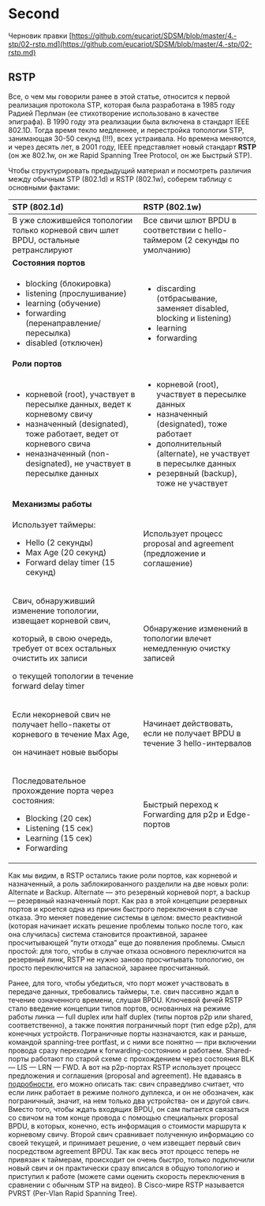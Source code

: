 # Second

Черновик правки [https://github.com/eucariot/SDSM/blob/master/4.-stp/02-rstp.md](https://github.com/eucariot/SDSM/blob/master/4.-stp/02-rstp.md)

## RSTP

Все, о чем мы говорили ранее в этой статье, относится к первой реализация протокола STP, которая была разработана в 1985 году Радией Перлман \(ее стихотворение использовано в качестве эпиграфа\). В 1990 году эта реализации была включена в стандарт IEEE 802.1D. Тогда время текло медленнее, и перестройка топологии STP, занимающая 30-50 секунд \(!!!\), всех устраивала. Но времена меняются, и через десять лет, в 2001 году, IEEE представляет новый стандарт **RSTP** \(он же 802.1w, он же Rapid Spanning Tree Protocol, он же Быстрый STP\).

Чтобы структурировать предыдущий материал и посмотреть различия между обычным STP \(802.1d\) и RSTP \(802.1w\), соберем таблицу с основными фактами:

<table>
  <thead>
    <tr>
      <th style="text-align:left"><b>STP (802.1d)</b>
      </th>
      <th style="text-align:left"><b>RSTP (802.1w)</b>
      </th>
    </tr>
  </thead>
  <tbody>
    <tr>
      <td style="text-align:left">&#x412; &#x443;&#x436;&#x435; &#x441;&#x43B;&#x43E;&#x436;&#x438;&#x432;&#x448;&#x435;&#x439;&#x441;&#x44F;
        &#x442;&#x43E;&#x43F;&#x43E;&#x43B;&#x43E;&#x433;&#x438;&#x438; &#x442;&#x43E;&#x43B;&#x44C;&#x43A;&#x43E;
        &#x43A;&#x43E;&#x440;&#x43D;&#x435;&#x432;&#x43E;&#x439; &#x441;&#x432;&#x438;&#x447;
        &#x448;&#x43B;&#x435;&#x442; BPDU, &#x43E;&#x441;&#x442;&#x430;&#x43B;&#x44C;&#x43D;&#x44B;&#x435;
        &#x440;&#x435;&#x442;&#x440;&#x430;&#x43D;&#x441;&#x43B;&#x438;&#x440;&#x443;&#x44E;&#x442;</td>
      <td
      style="text-align:left">&#x412;&#x441;&#x435; &#x441;&#x432;&#x438;&#x447;&#x438; &#x448;&#x43B;&#x44E;&#x442;
        BPDU &#x432; &#x441;&#x43E;&#x43E;&#x442;&#x432;&#x435;&#x442;&#x441;&#x442;&#x432;&#x438;&#x438;
        &#x441; hello-&#x442;&#x430;&#x439;&#x43C;&#x435;&#x440;&#x43E;&#x43C;
        (2 &#x441;&#x435;&#x43A;&#x443;&#x43D;&#x434;&#x44B; &#x43F;&#x43E; &#x443;&#x43C;&#x43E;&#x43B;&#x447;&#x430;&#x43D;&#x438;&#x44E;)</td>
    </tr>
    <tr>
      <td style="text-align:left"><b>&#x421;&#x43E;&#x441;&#x442;&#x43E;&#x44F;&#x43D;&#x438;&#x44F; &#x43F;&#x43E;&#x440;&#x442;&#x43E;&#x432;</b>
      </td>
      <td style="text-align:left"></td>
    </tr>
    <tr>
      <td style="text-align:left">
        <ul>
          <li>blocking (&#x431;&#x43B;&#x43E;&#x43A;&#x438;&#x440;&#x43E;&#x432;&#x43A;&#x430;)</li>
          <li>listening (&#x43F;&#x440;&#x43E;&#x441;&#x43B;&#x443;&#x448;&#x438;&#x432;&#x430;&#x43D;&#x438;&#x435;)</li>
          <li>learning (&#x43E;&#x431;&#x443;&#x447;&#x435;&#x43D;&#x438;&#x435;)</li>
          <li>forwarding (&#x43F;&#x435;&#x440;&#x435;&#x43D;&#x430;&#x43F;&#x440;&#x430;&#x432;&#x43B;&#x435;&#x43D;&#x438;&#x435;/&#x43F;&#x435;&#x440;&#x435;&#x441;&#x44B;&#x43B;&#x43A;&#x430;)</li>
          <li>disabled (&#x43E;&#x442;&#x43A;&#x43B;&#x44E;&#x447;&#x435;&#x43D;)</li>
        </ul>
      </td>
      <td style="text-align:left">
        <ul>
          <li>discarding (&#x43E;&#x442;&#x431;&#x440;&#x430;&#x441;&#x44B;&#x432;&#x430;&#x43D;&#x438;&#x435;,
            &#x437;&#x430;&#x43C;&#x435;&#x43D;&#x44F;&#x435;&#x442; disabled, blocking
            &#x438; listening)</li>
          <li>learning</li>
          <li>forwarding</li>
        </ul>
      </td>
    </tr>
    <tr>
      <td style="text-align:left"><b>&#x420;&#x43E;&#x43B;&#x438; &#x43F;&#x43E;&#x440;&#x442;&#x43E;&#x432;</b>
      </td>
      <td style="text-align:left"></td>
    </tr>
    <tr>
      <td style="text-align:left">
        <ul>
          <li>&#x43A;&#x43E;&#x440;&#x43D;&#x435;&#x432;&#x43E;&#x439; (root), &#x443;&#x447;&#x430;&#x441;&#x442;&#x432;&#x443;&#x435;&#x442;
            &#x432; &#x43F;&#x435;&#x440;&#x435;&#x441;&#x44B;&#x43B;&#x43A;&#x435;
            &#x434;&#x430;&#x43D;&#x43D;&#x44B;&#x445;, &#x432;&#x435;&#x434;&#x435;&#x442;
            &#x43A; &#x43A;&#x43E;&#x440;&#x43D;&#x435;&#x432;&#x43E;&#x43C;&#x443;
            &#x441;&#x432;&#x438;&#x447;&#x443;</li>
          <li>&#x43D;&#x430;&#x437;&#x43D;&#x430;&#x447;&#x435;&#x43D;&#x43D;&#x44B;&#x439;
            (designated), &#x442;&#x43E;&#x436;&#x435; &#x440;&#x430;&#x431;&#x43E;&#x442;&#x430;&#x435;&#x442;,
            &#x432;&#x435;&#x434;&#x435;&#x442; &#x43E;&#x442; &#x43A;&#x43E;&#x440;&#x43D;&#x435;&#x432;&#x43E;&#x433;&#x43E;
            &#x441;&#x432;&#x438;&#x447;&#x430;</li>
          <li>&#x43D;&#x435;&#x43D;&#x430;&#x437;&#x43D;&#x430;&#x447;&#x435;&#x43D;&#x43D;&#x44B;&#x439;
            (non-designated), &#x43D;&#x435; &#x443;&#x447;&#x430;&#x441;&#x442;&#x432;&#x443;&#x435;&#x442;
            &#x432; &#x43F;&#x435;&#x440;&#x435;&#x441;&#x44B;&#x43B;&#x43A;&#x435;
            &#x434;&#x430;&#x43D;&#x43D;&#x44B;&#x445;</li>
        </ul>
      </td>
      <td style="text-align:left">
        <ul>
          <li>&#x43A;&#x43E;&#x440;&#x43D;&#x435;&#x432;&#x43E;&#x439; (root), &#x443;&#x447;&#x430;&#x441;&#x442;&#x432;&#x443;&#x435;&#x442;
            &#x432; &#x43F;&#x435;&#x440;&#x435;&#x441;&#x44B;&#x43B;&#x43A;&#x435;
            &#x434;&#x430;&#x43D;&#x43D;&#x44B;&#x445;</li>
          <li>&#x43D;&#x430;&#x437;&#x43D;&#x430;&#x447;&#x435;&#x43D;&#x43D;&#x44B;&#x439;
            (designated), &#x442;&#x43E;&#x436;&#x435; &#x440;&#x430;&#x431;&#x43E;&#x442;&#x430;&#x435;&#x442;</li>
          <li>&#x434;&#x43E;&#x43F;&#x43E;&#x43B;&#x43D;&#x438;&#x442;&#x435;&#x43B;&#x44C;&#x43D;&#x44B;&#x439;
            (alternate), &#x43D;&#x435; &#x443;&#x447;&#x430;&#x441;&#x442;&#x432;&#x443;&#x435;&#x442;
            &#x432; &#x43F;&#x435;&#x440;&#x435;&#x441;&#x44B;&#x43B;&#x43A;&#x435;
            &#x434;&#x430;&#x43D;&#x43D;&#x44B;&#x445;</li>
          <li>&#x440;&#x435;&#x437;&#x435;&#x440;&#x432;&#x43D;&#x44B;&#x439; (backup),
            &#x442;&#x43E;&#x436;&#x435; &#x43D;&#x435; &#x443;&#x447;&#x430;&#x441;&#x442;&#x432;&#x443;&#x435;&#x442;</li>
        </ul>
      </td>
    </tr>
    <tr>
      <td style="text-align:left"><b>&#x41C;&#x435;&#x445;&#x430;&#x43D;&#x438;&#x437;&#x43C;&#x44B; &#x440;&#x430;&#x431;&#x43E;&#x442;&#x44B;</b>
      </td>
      <td style="text-align:left"></td>
    </tr>
    <tr>
      <td style="text-align:left">
        <p>&#x418;&#x441;&#x43F;&#x43E;&#x43B;&#x44C;&#x437;&#x443;&#x435;&#x442;
          &#x442;&#x430;&#x439;&#x43C;&#x435;&#x440;&#x44B;:</p>
        <ul>
          <li>Hello (2 &#x441;&#x435;&#x43A;&#x443;&#x43D;&#x434;&#x44B;)</li>
          <li>Max Age (20 &#x441;&#x435;&#x43A;&#x443;&#x43D;&#x434;)</li>
          <li>Forward delay timer (15 &#x441;&#x435;&#x43A;&#x443;&#x43D;&#x434;)</li>
        </ul>
      </td>
      <td style="text-align:left">&#x418;&#x441;&#x43F;&#x43E;&#x43B;&#x44C;&#x437;&#x443;&#x435;&#x442;
        &#x43F;&#x440;&#x43E;&#x446;&#x435;&#x441;&#x441; proposal and agreement
        (&#x43F;&#x440;&#x435;&#x434;&#x43B;&#x43E;&#x436;&#x435;&#x43D;&#x438;&#x435;
        &#x438; &#x441;&#x43E;&#x433;&#x43B;&#x430;&#x448;&#x435;&#x43D;&#x438;&#x435;)</td>
    </tr>
    <tr>
      <td style="text-align:left">
        <p>&#x421;&#x432;&#x438;&#x447;, &#x43E;&#x431;&#x43D;&#x430;&#x440;&#x443;&#x436;&#x438;&#x432;&#x448;&#x438;&#x439;
          &#x438;&#x437;&#x43C;&#x435;&#x43D;&#x435;&#x43D;&#x438;&#x435; &#x442;&#x43E;&#x43F;&#x43E;&#x43B;&#x43E;&#x433;&#x438;&#x438;,
          &#x438;&#x437;&#x432;&#x435;&#x449;&#x430;&#x435;&#x442; &#x43A;&#x43E;&#x440;&#x43D;&#x435;&#x432;&#x43E;&#x439;
          &#x441;&#x432;&#x438;&#x447;,</p>
        <p>&#x43A;&#x43E;&#x442;&#x43E;&#x440;&#x44B;&#x439;, &#x432; &#x441;&#x432;&#x43E;&#x44E;
          &#x43E;&#x447;&#x435;&#x440;&#x435;&#x434;&#x44C;, &#x442;&#x440;&#x435;&#x431;&#x443;&#x435;&#x442;
          &#x43E;&#x442; &#x432;&#x441;&#x435;&#x445; &#x43E;&#x441;&#x442;&#x430;&#x43B;&#x44C;&#x43D;&#x44B;&#x445;
          &#x43E;&#x447;&#x438;&#x441;&#x442;&#x438;&#x442;&#x44C; &#x438;&#x445;
          &#x437;&#x430;&#x43F;&#x438;&#x441;&#x438;</p>
        <p>&#x43E; &#x442;&#x435;&#x43A;&#x443;&#x449;&#x435;&#x439; &#x442;&#x43E;&#x43F;&#x43E;&#x43B;&#x43E;&#x433;&#x438;&#x438;
          &#x432; &#x442;&#x435;&#x447;&#x435;&#x43D;&#x438;&#x435; forward delay
          timer</p>
      </td>
      <td style="text-align:left">&#x41E;&#x431;&#x43D;&#x430;&#x440;&#x443;&#x436;&#x435;&#x43D;&#x438;&#x435;
        &#x438;&#x437;&#x43C;&#x435;&#x43D;&#x435;&#x43D;&#x438;&#x439; &#x432;
        &#x442;&#x43E;&#x43F;&#x43E;&#x43B;&#x43E;&#x433;&#x438;&#x438; &#x432;&#x43B;&#x435;&#x447;&#x435;&#x442;
        &#x43D;&#x435;&#x43C;&#x435;&#x434;&#x43B;&#x435;&#x43D;&#x43D;&#x443;&#x44E;
        &#x43E;&#x447;&#x438;&#x441;&#x442;&#x43A;&#x443; &#x437;&#x430;&#x43F;&#x438;&#x441;&#x435;&#x439;</td>
    </tr>
    <tr>
      <td style="text-align:left">
        <p>&#x415;&#x441;&#x43B;&#x438; &#x43D;&#x435;&#x43A;&#x43E;&#x440;&#x43D;&#x435;&#x432;&#x43E;&#x439;
          &#x441;&#x432;&#x438;&#x447; &#x43D;&#x435; &#x43F;&#x43E;&#x43B;&#x443;&#x447;&#x430;&#x435;&#x442;
          hello-&#x43F;&#x430;&#x43A;&#x435;&#x442;&#x44B; &#x43E;&#x442; &#x43A;&#x43E;&#x440;&#x43D;&#x435;&#x432;&#x43E;&#x433;&#x43E;
          &#x432; &#x442;&#x435;&#x447;&#x435;&#x43D;&#x438;&#x435; Max Age,</p>
        <p>&#x43E;&#x43D; &#x43D;&#x430;&#x447;&#x438;&#x43D;&#x430;&#x435;&#x442;
          &#x43D;&#x43E;&#x432;&#x44B;&#x435; &#x432;&#x44B;&#x431;&#x43E;&#x440;&#x44B;</p>
      </td>
      <td style="text-align:left">&#x41D;&#x430;&#x447;&#x438;&#x43D;&#x430;&#x435;&#x442; &#x434;&#x435;&#x439;&#x441;&#x442;&#x432;&#x43E;&#x432;&#x430;&#x442;&#x44C;,
        &#x435;&#x441;&#x43B;&#x438; &#x43D;&#x435; &#x43F;&#x43E;&#x43B;&#x443;&#x447;&#x430;&#x435;&#x442;
        BPDU &#x432; &#x442;&#x435;&#x447;&#x435;&#x43D;&#x438;&#x435; 3 hello-&#x438;&#x43D;&#x442;&#x435;&#x440;&#x432;&#x430;&#x43B;&#x43E;&#x432;</td>
    </tr>
    <tr>
      <td style="text-align:left">
        <p>&#x41F;&#x43E;&#x441;&#x43B;&#x435;&#x434;&#x43E;&#x432;&#x430;&#x442;&#x435;&#x43B;&#x44C;&#x43D;&#x43E;&#x435;
          &#x43F;&#x440;&#x43E;&#x445;&#x43E;&#x436;&#x434;&#x435;&#x43D;&#x438;&#x435;
          &#x43F;&#x43E;&#x440;&#x442;&#x430; &#x447;&#x435;&#x440;&#x435;&#x437;
          &#x441;&#x43E;&#x441;&#x442;&#x43E;&#x44F;&#x43D;&#x438;&#x44F;:</p>
        <ul>
          <li>Blocking (20 &#x441;&#x435;&#x43A;)</li>
          <li>Listening (15 &#x441;&#x435;&#x43A;)</li>
          <li>Learning (15 &#x441;&#x435;&#x43A;)</li>
          <li>Forwarding</li>
        </ul>
      </td>
      <td style="text-align:left">&#x411;&#x44B;&#x441;&#x442;&#x440;&#x44B;&#x439; &#x43F;&#x435;&#x440;&#x435;&#x445;&#x43E;&#x434;
        &#x43A; Forwarding &#x434;&#x43B;&#x44F; p2p &#x438; Edge-&#x43F;&#x43E;&#x440;&#x442;&#x43E;&#x432;</td>
    </tr>
  </tbody>
</table>

Как мы видим, в RSTP остались такие роли портов, как корневой и назначенный, а роль заблокированного разделили на две новых роли: Alternate и Backup. Alternate — это резервный корневой порт, а backup — резервный назначенный порт. Как раз в этой концепции резервных портов и кроется одна из причин быстрого переключения в случае отказа. Это меняет поведение системы в целом: вместо реактивной \(которая начинает искать решение проблемы только после того, как она случилась\) система становится проактивной, заранее просчитывающей “пути отхода” еще до появления проблемы. Смысл простой: для того, чтобы в случае отказа основного переключится на резервный линк, RSTP не нужно заново просчитывать топологию, он просто переключится на запасной, заранее просчитанный.

Ранее, для того, чтобы убедиться, что порт может участвовать в передаче данных, требовались таймеры, т.е. свич пассивно ждал в течение означенного времени, слушая BPDU. Ключевой фичей RSTP стало введение концепции типов портов, основанных на режиме работы линка — full duplex или half duplex \(типы портов p2p или shared, соответственно\), а также понятия пограничный порт \(тип edge p2p\), для конечных устройств. Пограничные порты назначаются, как и раньше, командой spanning-tree portfast, и с ними все понятно — при включении провода сразу переходим к forwarding-состоянию и работаем. Shared-порты работают по старой схеме с прохождением через состояния BLK — LIS — LRN — FWD. А вот на p2p-портах RSTP использует процесс предложения и соглашения \(proposal and agreement\). Не вдаваясь в [подробности,](http://blog.ine.com/2009/09/07/rstp-and-fast-convergence/) его можно описать так: свич справедливо считает, что если линк работает в режиме полного дуплекса, и он не обозначен, как пограничный, значит, на нем только два устройства- он и другой свич. Вместо того, чтобы ждать входящих BPDU, он сам пытается связаться со свичом на том конце провода с помощью специальных proposal BPDU, в которых, конечно, есть информация о стоимости маршрута к корневому свичу. Второй свич сравнивает полученную информацию со своей текущей, и принимает решение, о чем извещает первый свич посредством agreement BPDU. Так как весь этот процесс теперь не привязан к таймерам, происходит он очень быстро, только подключили новый свич и он практически сразу вписался в общую топологию и приступил к работе \(можете сами оценить скорость переключения в сравнении с обычным STP на видео\). В Cisco-мире RSTP называется PVRST \(Per-Vlan Rapid Spanning Tree\).

